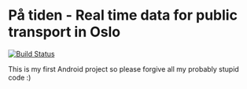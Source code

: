 # På tiden - Real time data for public transport in Oslo

[![Build Status](https://travis-ci.org/hansffu/ontime.svg?branch=master)](https://travis-ci.org/hansffu/ontime)

This is my first Android project so please forgive all my probably stupid code :)
